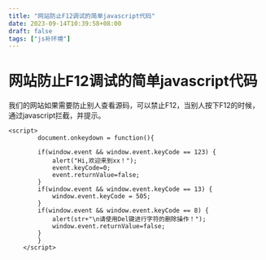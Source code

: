 ```yaml
---
title: "网站防止F12调试的简单javascript代码"
date: 2023-09-14T10:39:58+08:00
draft: false
tags: ["js补环境"]
---
```

# 网站防止F12调试的简单javascript代码
我们的网站如果需要防止别人查看源码，可以禁止F12，当别人按下F12的时候，通过javascript拦截，并提示。

```
<script>
		document.onkeydown = function(){

	    if(window.event && window.event.keyCode == 123) {
	        alert("Hi,欢迎来到xx！");
	        event.keyCode=0;
	        event.returnValue=false;
	    }
	    if(window.event && window.event.keyCode == 13) {
	        window.event.keyCode = 505;
	    }
	    if(window.event && window.event.keyCode == 8) {
	        alert(str+"\n请使用Del键进行字符的删除操作！");
	        window.event.returnValue=false;
	    }
		}
	</script>
```